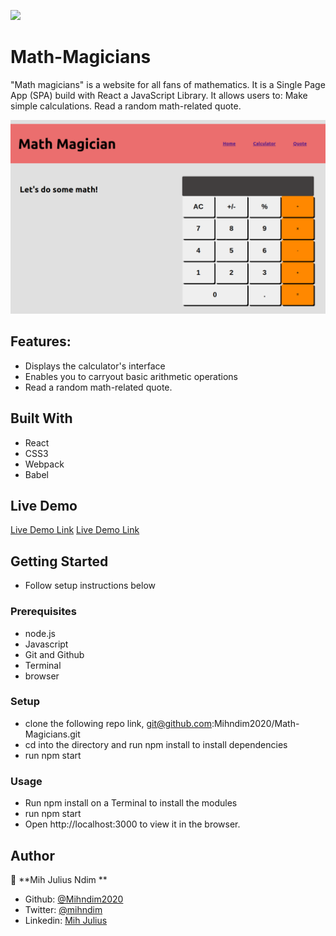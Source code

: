 ![](https://img.shields.io/badge/Microverse-blueviolet)

# Math-Magicians
"Math magicians" is a website for all fans of mathematics. It is a Single Page App (SPA) build with React a JavaScript Library. It allows users to: Make simple calculations. Read a random math-related quote.

![screenshot](images/fullPage.png)

## Features:
- Displays the calculator's interface
- Enables you to carryout basic arithmetic operations
- Read a random math-related quote.

## Built With

- React
- CSS3
- Webpack
- Babel

## Live Demo

[Live Demo Link](https://infallible-yonath-312afb.netlify.app/quotes/)
[Live Demo Link](https://microverse-math-magicians.herokuapp.com/)


## Getting Started
- Follow setup instructions below


### Prerequisites

- node.js
- Javascript
- Git and Github
- Terminal
- browser

### Setup

- clone the following repo link, git@github.com:Mihndim2020/Math-Magicians.git
- cd into the directory and run npm install to install dependencies
- run npm start

### Usage
- Run npm install on a Terminal to install the modules
- run npm start
- Open http://localhost:3000 to view it in the browser.

## Author

👤 **Mih Julius Ndim **

- Github: [@Mihndim2020](https://github.com/Mihndim2020)
- Twitter: [@mihndim](https://github.com/mih-julius) 
- Linkedin: [Mih Julius](https://www.linkedin.com/mih-julius)
